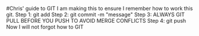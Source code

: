 #Chris' guide to GIT
I am making this to ensure I remember how to work this git.
Step 1: git add
Step 2: git commit -m "message"
Step 3: ALWAYS GIT PULL BEFORE YOU PUSH TO AVOID MERGE CONFLICTS
Step 4: git push
Now I will not forgot how to GIT
